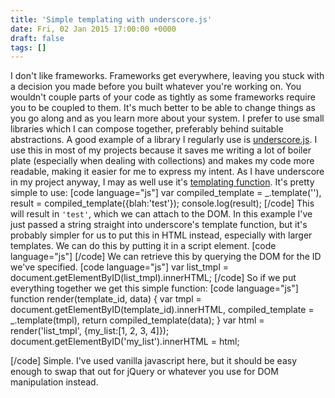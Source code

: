 ```yaml
---
title: 'Simple templating with underscore.js'
date: Fri, 02 Jan 2015 17:00:00 +0000
draft: false
tags: []
---
```


I don't like frameworks. Frameworks get everywhere, leaving you stuck with a decision you made before you built whatever you're working on. You wouldn't couple parts of your code as tightly as some frameworks require you to be coupled to them. It's much better to be able to change things as you go along and as you learn more about your system. I prefer to use small libraries which I can compose together, preferably behind suitable abstractions. A good example of a library I regularly use is [underscore.js](http://underscorejs.org/). I use this in most of my projects because it saves me writing a lot of boiler plate (especially when dealing with collections) and makes my code more readable, making it easier for me to express my intent. As I have underscore in my project anyway, I may as well use it's [templating function](http://underscorejs.org/#template). It's pretty simple to use: \[code language="js"\] var compiled\_template = \_.template(''), result = compiled\_template({blah:'test'}); console.log(result); \[/code\] This will result in `'test'`, which we can attach to the DOM. In this example I've just passed a string straight into underscore's template function, but it's probably simpler for us to put this in HTML instead, especially with larger templates. We can do this by putting it in a script element. \[code language="js"\] <script id='list\_tmpl'> <ul> <% for(var i=0; i<my\_list.length; i++) { %> <li><%= my\_list\[i\] %></li> <%}%> </ul> </script> \[/code\] We can retrieve this by querying the DOM for the ID we've specified. \[code language="js"\] var list\_tmpl = document.getElementByID(list\_tmpl).innerHTML; \[/code\] So if we put everything together we get this simple function: \[code language="js"\] <script id='list\_tmpl'> <ul> <% for(var i=0; i<my\_list.length; i++) { %> <li><%= my\_list\[i\] %></li> <%}%> </ul> </script> function render(template\_id, data) { var tmpl = document.getElementByID(template\_id).innerHTML, compiled\_template = \_.template(tmpl), return compiled\_template(data); } var html = render('list\_tmpl', {my\_list:\[1, 2, 3, 4\]}); document.getElementByID('my\_list').innerHTML = html; <div id="my\_list"></div> \[/code\] Simple. I've used vanilla javascript here, but it should be easy enough to swap that out for jQuery or whatever you use for DOM manipulation instead.
